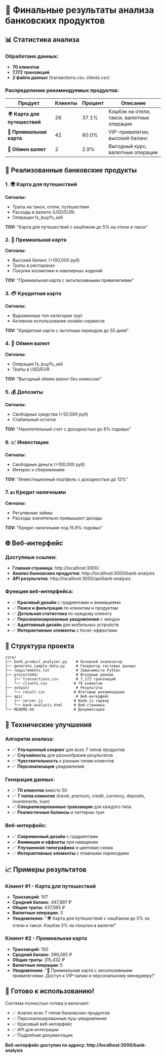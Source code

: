 # 🎉 Финальные результаты анализа банковских продуктов

## 📊 Статистика анализа

### Обработано данных:
- **70 клиентов** 
- **7,172 транзакций**
- **2 файла данных** (transactions.csv, clients.csv)

### Распределение рекомендуемых продуктов:

| Продукт | Клиенты | Процент | Описание |
|---------|---------|---------|----------|
| 🌍 **Карта для путешествий** | 26 | 37.1% | Кэшбэк на отели, такси, валютные операции |
| 💎 **Премиальная карта** | 42 | 60.0% | VIP-привилегии, высокий баланс |
| 💱 **Обмен валют** | 2 | 2.9% | Выгодный курс, валютные операции |

## 🎯 Реализованные банковские продукты

### 1. 🌍 Карта для путешествий
**Сигналы:**
- Траты на такси, отели, путешествия
- Расходы в валюте (USD/EUR)
- Операции fx_buy/fx_sell

**TOV:** "Карта для путешествий с кэшбэком до 5% на отели и такси"

### 2. 💎 Премиальная карта
**Сигналы:**
- Высокий баланс (>100,000 руб)
- Траты в ресторанах
- Покупки косметики и ювелирных изделий

**TOV:** "Премиальная карта с эксклюзивными привилегиями"

### 3. 💳 Кредитная карта
**Сигналы:**
- Выраженные топ-категории трат
- Активное использование онлайн-сервисов

**TOV:** "Кредитная карта с льготным периодом до 55 дней"

### 4. 💱 Обмен валют
**Сигналы:**
- Операции fx_buy/fx_sell
- Траты в USD/EUR

**TOV:** "Выгодный обмен валют без комиссии"

### 5. 💰 Депозиты
**Сигналы:**
- Свободные средства (>50,000 руб)
- Стабильный остаток

**TOV:** "Накопительный счет с доходностью до 8% годовых"

### 6. 📈 Инвестиции
**Сигналы:**
- Свободные деньги (>100,000 руб)
- Интерес к сбережениям

**TOV:** "Инвестиционный портфель с доходностью до 12%"

### 7. 💵 Кредит наличными
**Сигналы:**
- Регулярные займы
- Расходы значительно превышают доходы

**TOV:** "Кредит наличными под 15.9% годовых"

## 🌐 Веб-интерфейс

### Доступные ссылки:
- **Главная страница**: http://localhost:3000/
- **Анализ банковских продуктов**: http://localhost:3000/bank-analysis
- **API результатов**: http://localhost:3000/api/bank-analysis

### Функции веб-интерфейса:
- ✅ **Красивый дизайн** с градиентами и анимациями
- ✅ **Поиск и фильтрация** по клиентам и продуктам
- ✅ **Детальная статистика** по каждому клиенту
- ✅ **Персонализированные уведомления** с эмодзи
- ✅ **Адаптивный дизайн** для мобильных устройств
- ✅ **Интерактивные элементы** с hover-эффектами

## 📁 Структура проекта

```
core/
├── bank_product_analyzer.py    # Основной анализатор
├── generate_sample_data.py     # Генератор тестовых данных
├── requirements.txt            # Зависимости Python
├── project444/                 # Исходные данные
│   ├── transactions.csv        # 7,172 транзакций
│   └── clients.csv            # 70 клиентов
├── output/                     # Результаты
│   └── result.csv             # Итоговые рекомендации
├── api/                        # Веб-интерфейс
│   ├── server.js              # Node.js сервер
│   └── bank-analysis.html     # Веб-страница
└── README.md                  # Документация
```

## 🔧 Технические улучшения

### Алгоритм анализа:
- ✅ **Улучшенный скоринг** для всех 7 типов продуктов
- ✅ **Случайность** для разнообразия результатов
- ✅ **Чувствительность** к разным типам клиентов
- ✅ **Персонализация** уведомлений

### Генерация данных:
- ✅ **70 клиентов** вместо 50
- ✅ **7 типов клиентов** (travel, premium, credit, currency, deposits, investments, loan)
- ✅ **Специализированные транзакции** для каждого типа
- ✅ **Реалистичные балансы** и паттерны трат

### Веб-интерфейс:
- ✅ **Современный дизайн** с градиентами
- ✅ **Анимации и эффекты** при наведении
- ✅ **Улучшенная типографика** и цветовая схема
- ✅ **Интерактивные элементы** с плавными переходами

## 📈 Примеры результатов

### Клиент #1 - Карта для путешествий
- **Транзакций**: 107
- **Средний баланс**: 447,897 ₽
- **Общие траты**: 437,065 ₽
- **Валютные операции**: 3
- **Уведомление**: "🌍 Карта для путешествий с кэшбэком до 5% на отели и такси. Кэшбэк 5% на покупки в валюте!"

### Клиент #2 - Премиальная карта
- **Транзакций**: 100
- **Средний баланс**: 266,085 ₽
- **Общие траты**: 315,432 ₽
- **Валютные операции**: 5
- **Уведомление**: "💎 Премиальная карта с эксклюзивными привилегиями. Доступ к VIP-залам и персональному менеджеру!"

## 🚀 Готово к использованию!

Система полностью готова и включает:
- ✅ Анализ всех 7 типов банковских продуктов
- ✅ Персонализированные пуш-уведомления
- ✅ Красивый веб-интерфейс
- ✅ API для интеграции
- ✅ Подробная документация

**Веб-интерфейс доступен по адресу: http://localhost:3000/bank-analysis**

